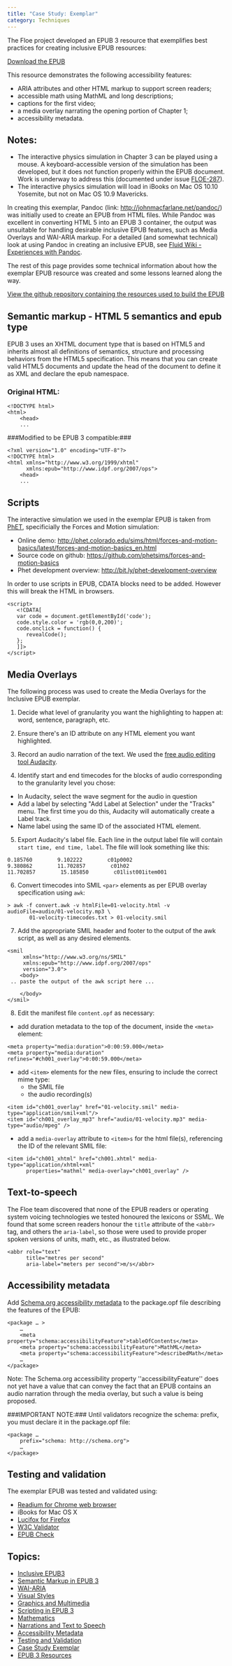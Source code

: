 ```yaml
---
title: "Case Study: Exemplar"
category: Techniques
---
```


The Floe project developed an EPUB 3 resource that exemplifies best practices for creating inclusive EPUB resources:

<a href="https://idrc.cachefly.net/floeproject.org/ebooks/InclusiveEPUB-physics.epub" rel="nofollow" class="link-external"> Download the EPUB</a>

This resource demonstrates the following accessibility features:
* ARIA attributes and other HTML markup to support screen readers;
* accessible math using MathML and long descriptions;
* captions for the first video;
* a media overlay narrating the opening portion of Chapter 1;
* accessibility metadata.

## Notes: ##
* The interactive physics simulation in Chapter 3 can be played using a mouse. A keyboard-accessible version of the simulation has been developed, but it does not function properly within the EPUB document. Work is underway to address this (documented under issue  <a href="http://issues.fluidproject.org/browse/FLOE-287" rel="nofollow" class="link-external"> FLOE-287</a>).
* The interactive physics simulation will load in iBooks on Mac OS 10.10 Yosemite, but not on Mac OS 10.9 Mavericks.

In creating this exemplar, Pandoc (link: <a href="http://johnmacfarlane.net/pandoc/" rel="nofollow" class="link-external">http://johnmacfarlane.net/pandoc/</a>) was initially used to create an EPUB from HTML files. While Pandoc was excellent in converting HTML 5 into an EPUB 3 container, the output was unsuitable for handling desirable inclusive EPUB features, such as Media Overlays and WAI-ARIA markup. For a detailed (and somewhat technical) look at using Pandoc in creating an inclusive EPUB, see <a href="http://wiki.fluidproject.org/display/fluid/Experiences+with+Pandoc" rel="nofollow" class="link-external">Fluid Wiki - Experiences with Pandoc</a>.

The rest of this page provides some technical information about how the exemplar EPUB resource was created and some lessons learned along the way.

<a href="https://github.com/jhung/EPUB/tree/FLOE-240-2" rel="nofollow" class="link-external"> View the github repository containing the resources used to build the EPUB</a>

## Semantic markup - HTML 5 semantics and epub type ##
EPUB 3 uses an XHTML document type that is based on HTML5 and inherits almost all definitions of semantics, structure and processing behaviors from the HTML5 specification. This means that you can create valid HTML5 documents and update the head of the document to define it as XML and declare the epub namespace.

### Original HTML:
```
<!DOCTYPE html>
<html>
    <head>
    ...
```

###Modified to be EPUB 3 compatible:###
```
<?xml version="1.0" encoding="UTF-8"?>
<!DOCTYPE html>
<html xmlns="http://www.w3.org/1999/xhtml"
      xmlns:epub="http://www.idpf.org/2007/ops">
    <head>
    ...
```

## Scripts ##
The interactive simulation we used in the exemplar EPUB is taken from <a href="http://phet.colorado.edu/" rel="nofollow" class="link-external"> PhET</a>, specificially the Forces and Motion simulation:

* Online demo: <a href="http://phet.colorado.edu/sims/html/forces-and-motion-basics/latest/forces-and-motion-basics_en.html" rel="nofollow" class="link-external">http://phet.colorado.edu/sims/html/forces-and-motion-basics/latest/forces-and-motion-basics_en.html</a>
* Source code on github: <a href="https://github.com/phetsims/forces-and-motion-basics" rel="nofollow" class="link-external">https://github.com/phetsims/forces-and-motion-basics</a>
* Phet development overview: <a href="http://bit.ly/phet-development-overview" rel="nofollow" class="link-external">http://bit.ly/phet-development-overview</a>

In order to use scripts in EPUB, CDATA blocks need to be added. However this will break the HTML in browsers.
```
<script>
   <!CDATA[
   var code = document.getElementById('code');
   code.style.color = 'rgb(0,0,200)';
   code.onclick = function() {
      revealCode();
   };
   ]]>
</script>
```

## Media Overlays ##

The following process was used to create the Media Overlays for the Inclusive EPUB exemplar.

1. Decide what level of granularity you want the highlighting to happen at: word, sentence, paragraph, etc.

2. Ensure there's an ID attribute on any HTML element you want highlighted.

3. Record an audio narration of the text. We used the <a href="http://audacityteam.org/" rel="nofollow" class="link-external">free audio editing tool Audacity</a>.

4. Identify start and end timecodes for the blocks of audio corresponding to the granularity level you chose:
* In Audacity, select the wave segment for the audio in question
* Add a label by selecting "Add Label at Selection" under the "Tracks" menu. The first time you do this, Audacity will automatically create a Label track.
* Name label using the same ID of the associated HTML element.

5. Export Audacity's label file. Each line in the output label file will contain <code>start time, end time, label</code>. The file will look something like this:
```
0.185760        9.102222        c01p0002
9.380862        11.702857        c01h02
11.702857        15.185850        c01list001item001
```

6. Convert timecodes into SMIL <code>&lt;par&gt;</code> elements as per EPUB overlay specification using <code>awk</code>:
```
> awk -f convert.awk -v htmlFile=01-velocity.html -v audioFile=audio/01-velocity.mp3 \
       01-velocity-timecodes.txt > 01-velocity.smil
```

7. Add the appropriate SMIL header and footer to the output of the awk script, as well as any desired <code><seq></code> elements.
```
<smil
     xmlns="http://www.w3.org/ns/SMIL"
     xmlns:epub="http://www.idpf.org/2007/ops"
     version="3.0">
    <body>
 .. paste the output of the awk script here ...

    </body>
</smil>
```

8. Edit the manifest file <code>content.opf</code> as necessary:
* add duration metadata to the top of the document, inside the <code>&lt;meta&gt;</code> element:
```
<meta property="media:duration">0:00:59.000</meta>
<meta property="media:duration" refines="#ch001_overlay">0:00:59.000</meta>
```

* add <code>&lt;item&gt;</code> elements for the new files, ensuring to include the correct mime type:
   * the SMIL file
   * the audio recording(s)
```
<item id="ch001_overlay" href="01-velocity.smil" media-type="application/smil+xml"/>
<item id="ch001_overlay_mp3" href="audio/01-velocity.mp3" media-type="audio/mpeg" />
```

* add a <code>media-overlay</code> attribute to <code>&lt;item&gt;s</code> for the html file(s), referencing the ID of the relevant SMIL file:
```
<item id="ch001_xhtml" href="ch001.xhtml" media-type="application/xhtml+xml"
      properties="mathml" media-overlay="ch001_overlay" />
```

## Text-to-speech ##

The Floe team discovered that none of the EPUB readers or operating system voicing technologies we tested honoured the lexicons or SSML. We found that some screen readers honour the <code>title</code> attribute of the <code>&lt;abbr&gt;</code> tag, and others the <code>aria-label</code>, so those were used to provide proper spoken versions of units, math, etc., as illustrated below.

```
<abbr role="text"
      title="metres per second"
      aria-label="meters per second">m/s</abbr>
```

## Accessibility metadata ##
Add <a href="http://www.idpf.org/accessibility/guidelines/content/meta/schema.org.php" rel="nofollow" class="link-external"> Schema.org accessibility metadata</a> to the package.opf file describing the features of the EPUB:
```
<package … >
    …
    <meta property="schema:accessibilityFeature">tableOfContents</meta>
    <meta property="schema:accessibilityFeature">MathML</meta>
    <meta property="schema:accessibilityFeature">describedMath</meta>
    …
</package>
```

Note: The Schema.org accessibility property ''accessibilityFeature'' does not yet have a value that can convey the fact that an EPUB contains an audio narration through the media overlay, but such a value is being proposed.

###IMPORTANT NOTE:###
Until validators recognize the schema: prefix, you must declare it in the package.opf file:
```
<package …
    prefix="schema: http://schema.org">
    …
</package>
```

## Testing and validation ##

The exemplar EPUB was tested and validated using:
* <a href="http://readium.org/" rel="nofollow" class="link-external"> Readium for Chrome web browser</a>
* iBooks for Mac OS X
* <a href="https://addons.mozilla.org/en-US/firefox/addon/lucifox/" rel="nofollow" class="link-external"> Lucifox for Firefox</a>
* <a href="http://validator.w3.org" rel="nofollow" class="link-external"> W3C Validator</a>
* <a href="http://validator.idpf.org/" rel="nofollow" class="link-external"> EPUB Check</a>


## Topics:
* [Inclusive EPUB3](InclusiveEPUB3.html)
* [Semantic Markup in EPUB 3](SemanticMarkupInEPUB3.html)
* [WAI-ARIA](WAI-ARIA.html)
* [Visual Styles](VisualStyles.html)
* [Graphics and Multimedia](GraphicsAndMultimedia.html)
* [Scripting in EPUB 3](ScriptingInEPUB3.html)
* [Mathematics](Mathematics.html)
* [Narrations and Text to Speech](NarrationsAndTextToSpeech.html)
* [Accessibility Metadata](AccessibilityMetadata.html)
* [Testing and Validation](TestingAndValidation.html)
* [Case Study Exemplar](CaseStudyExemplar.html)
* [EPUB 3 Resources](EPUB3Resources.html)
